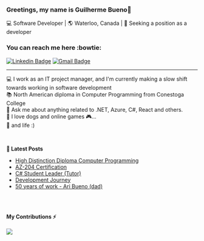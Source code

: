 ### Greetings, my name is Guilherme Bueno👋

💻 Software Developer | 🌎 Waterloo, Canada | 🎯 Seeking a position as a developer

### You can reach me here :bowtie:

[![Linkedin Badge](https://img.shields.io/badge/-GuilhermeBueno-blue?style=flat-square&logo=Linkedin&logoColor=white&link=https://www.linkedin.com/in/guilherme-bueno-pmp)](https://www.linkedin.com/in/guilherme-bueno-pmp)
[![Gmail Badge](https://img.shields.io/badge/-bueno.itdev-c14438?style=flat-square&logo=Gmail&logoColor=white&link=mailto:bueno.itdev@gmail.com)](mailto:bueno.itdev@gmail.com)

---

💻 I work as an IT project manager, and I'm currently making a slow shift towards working in software development <br>
📚 North American diploma in Computer Programming from Conestoga College<br>
💬 Ask me about anything related to .NET, Azure, C#, React and others.<br>
🐶 I love dogs and online games 🎮...<br>
💫 and life :)

<br/>

**📕 Latest Posts**
- [High Distinction Diploma Computer Programming](https://www.linkedin.com/feed/update/urn:li:activity:7057686547940216834/)
- [AZ-204 Certification](https://www.linkedin.com/posts/guilherme-bueno-pmp_canada-softwaredeveloper-azure-activity-7025916766946004992-eelm?utm_source=share&utm_medium=member_desktop)
- [C# Student Leader (Tutor)](https://www.linkedin.com/feed/update/urn:li:activity:7018627606656815104/)
- [Development Journey](https://www.linkedin.com/posts/guilherme-bueno-pmp_vamos-falar-sobre-uma-jornada-do-zero-em-activity-6937857879613878272-fOrm?utm_source=linkedin_share&utm_medium=member_desktop_web)
- [50 years of work - Ari Bueno (dad)](https://www.linkedin.com/feed/update/urn:li:activity:6915507453035991040/)

<br/>
<br/>

**My Contributions ⚡**
<br/>
<br/>
<a>
  <img align="left" src="https://github-readme-stats.vercel.app/api?username=BuenoIT&count_private=true&show_icons=true&theme=onedark" />
</a>

<br/>
</samp>

<!---
BuenoIT/BuenoIT is a ✨ special ✨ repository because its `README.md` (this file) appears on your GitHub profile.
You can click the Preview link to take a look at your changes.
--->
